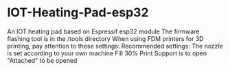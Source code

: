 # IOT-Heating-Pad-esp32
An IOT heating pad based on Espressif esp32 module
The firmware flashing tool is in the /tools directory
When using FDM printers for 3D printing, pay attention to these settings:
Recommended settings:
The nozzle is set according to your own machine
Fill 30%
Print Support is to open
"Attached" to be opened
